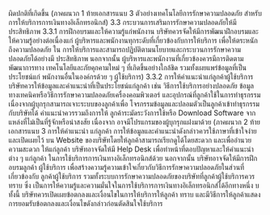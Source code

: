 ผิดปกติที่เกิดขึ้น (ภาคผนวก 1 ท้ายเอกสารแนบ 3 ตัวอย่างเทคโนโลยีการรักษาความปลอดภัย
สําหรับการให้บริการการเงินทางอิเล็กทรอนิกส์)
3.3 กระบวนการเสริมการรักษาความปลอดภัยให้มีประสิทธิภาพ
3.3.1 การฝึกอบรมและให้ความรู้แก่พนักงาน
บริษัทควรจัดให้มีการพัฒนาฝึกอบรมและให้ความรู้อย่างต่อเนื่องแก่
ผู้บริหารและพนักงานทุกระดับที่เกี่ยวข้องกับการให้บริการ เพื่อให้ตระหนักถึงความปลอดภัย ใน
การให้บริการและสามารถปฏิบัติตามนโยบายและกระบวนการรักษาความปลอดภัยได้อย่างมี
ประสิทธิภาพ นอกจากนั้น ผู้บริหารและพนักงานที่เกี่ยวข้องควรมีการติดตามพัฒนาการทาง
เทคโนโลยีและภัยคุกคามใหม่ ๆ ที่เกิดขึ้นอย่างใกล้ชิด รวมทั้งเผยแพร่ข้อมูลที่เป็นประโยชน์แก่
พนักงานอื่นในองค์กรด้วย
ๆ
ผู้ใช้บริการ)
3.3.2 การให้คําแนะนำแก่ลูกค้าผู้ใช้บริการ
บริษัทควรให้ข้อมูลและคำแนะนำที่เป็นประโยชน์แก่ลูกค้า เช่น
วิธีการใช้บริการอย่างปลอดภัย ข้อมูลทางเทคนิคหรือวิธีการรักษาความปลอดภัยเครื่องคอมพิวเตอร์
และอุปกรณ์ที่ลูกค้าใช้ในการทำธุรกรรม เนื่องจากผู้บุกรุกสามารถเจาะระบบของลูกค้าเพื่อ
โจรกรรมข้อมูลและปลอมตัวเป็นลูกค้าเข้าทำธุรกรรมกับบริษัทได้ คำแนะนำควรรวมถึงการให้
ลูกค้าระมัดระวังการใช้หรือ Download Software จากแหล่งที่ไม่เป็นที่รู้จักหรือน่าสงสัย เนื่องจาก
อาจมีโปรแกรมของผู้บุกรุกแฝงมาด้วย (ภาคผนวก 2 ท้ายเอกสารแนบ 3 การให้คําแนะนำ แก่ลูกค้า
การให้ข้อมูลและคําแนะนำดังกล่าวควรใช้ภาษาที่เข้าใจง่ายและเปิดเผยไว้
บน Website ของบริษัทโดยให้ลูกค้าสามารถเรียกดูได้โดยสะดวก และเพื่ออำนวยความสะดวก
ให้แก่ลูกค้า บริษัทอาจจัดให้มี Help Desk เพื่อทำหน้าที่ตอบปัญหาและให้คำแนะนำต่าง ๆ แก่ลูกค้า
ในการใช้บริการการเงินทางอิเล็กทรอนิกส์ด้วย นอกจากนั้น บริษัทอาจจัดให้มีการฝึกอบรมลูกค้า
ผู้ใช้บริการ เพื่อสร้างความรู้ความเข้าใจเกี่ยวกับวิธีการรักษาความปลอดภัยในส่วนที่เกี่ยวข้องกับ
ลูกค้าผู้ใช้บริการ รวมทั้งระบบการรักษาความปลอดภัยของบริษัทที่ลูกค้าผู้ใช้บริการควรทราบ ซึ่ง
เป็นการให้ความรู้และความมั่นใจในการใช้บริการการเงินทางอิเล็กทรอนิกส์ได้อีกทางหนึ่ง
บ
ทั้งนี้ บริษัทควรเปิดเผยข้อตกลงและเงื่อนไขในการให้บริการให้ลูกค้า
ทราบ และมีวิธีการให้ลูกค้าแสดงการยอมรับข้อตกลงและเงื่อนไขดังกล่าวก่อนตัดสินใจใช้บริการ
